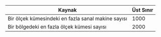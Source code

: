 | Kaynak | Üst Sınır |
| --- | --- |
| Bir ölçek kümesindeki en fazla sanal makine sayısı |1000 |
| Bir bölgedeki en fazla ölçek kümesi sayısı |2000 |

